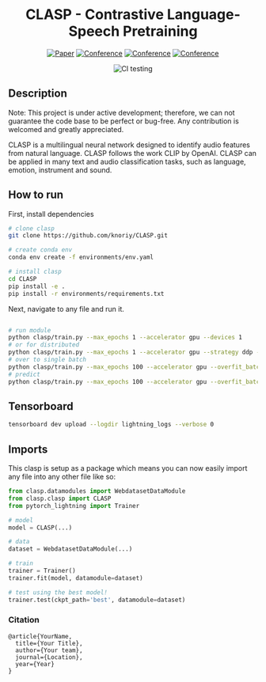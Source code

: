 <div align="center">

# CLASP - Contrastive Language-Speech Pretraining

[![Paper](http://img.shields.io/badge/paper-arxiv.1001.2234-B31B1B.svg)](https://www.nature.com/articles/nature14539)
[![Conference](http://img.shields.io/badge/NeurIPS-2019-4b44ce.svg)](https://papers.nips.cc/book/advances-in-neural-information-processing-systems-31-2018)
[![Conference](http://img.shields.io/badge/ICLR-2019-4b44ce.svg)](https://papers.nips.cc/book/advances-in-neural-information-processing-systems-31-2018)
[![Conference](http://img.shields.io/badge/AnyConference-year-4b44ce.svg)](https://papers.nips.cc/book/advances-in-neural-information-processing-systems-31-2018)  
<!--
ARXIV   
[![Paper](http://img.shields.io/badge/arxiv-math.co:1480.1111-B31B1B.svg)](https://www.nature.com/articles/nature14539)
-->
![CI testing](https://github.com/knoriy/CLASP/workflows/CI%20testing/badge.svg?branch=master&event=push)

<!--  
Conference   
-->
</div>

## Description

Note: This project is under active development; therefore, we can not guarantee the code base to be perfect or bug-free. Any contribution is welcomed and greatly appreciated.

CLASP is a multilingual neural network designed to identify audio features from natural language. CLASP follows the work CLIP by OpenAI. CLASP can be applied in many text and audio classification tasks, such as language, emotion, instrument and sound.

## How to run

First, install dependencies

```bash
# clone clasp   
git clone https://github.com/knoriy/CLASP.git

# create conda env
conda env create -f environments/env.yaml

# install clasp   
cd CLASP
pip install -e .   
pip install -r environments/requirements.txt
 ```

 Next, navigate to any file and run it.

 ```bash

# run module
python clasp/train.py --max_epochs 1 --accelerator gpu --devices 1
# or for distributed
python clasp/train.py --max_epochs 1 --accelerator gpu --strategy ddp --devices 2
# over to single batch 
python clasp/train.py --max_epochs 100 --accelerator gpu --overfit_batches 1 --log_every_n_steps 1
# predict
python clasp/train.py --max_epochs 100 --accelerator gpu --overfit_batches 1 --log_every_n_steps 1 --testing_stuff True  --limit_predict_batches 1 

```

## Tensorboard

```bash
tensorboard dev upload --logdir lightning_logs --verbose 0
```

## Imports

This clasp is setup as a package which means you can now easily import any file into any other file like so:

```python
from clasp.datamodules import WebdatasetDataModule
from clasp.clasp import CLASP
from pytorch_lightning import Trainer

# model
model = CLASP(...)

# data
dataset = WebdatasetDataModule(...)

# train
trainer = Trainer()
trainer.fit(model, datamodule=dataset)

# test using the best model!
trainer.test(ckpt_path='best', datamodule=dataset)
```

### Citation

```
@article{YourName,
  title={Your Title},
  author={Your team},
  journal={Location},
  year={Year}
}
```
